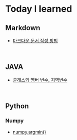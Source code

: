 # Today I learned

## Markdown
- [마크다운 문서 작성 방법](markdown/markdown_syntax.md)

<br>

## JAVA
- [클래스와 멤버 변수, 지역변수](java/class_member_variable.md)

<br>

## Python
### Numpy
- [numpy.argmin()](numpy/func_argmin.md)
